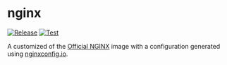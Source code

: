 # nginx

[![Release](https://github.com/chocolatefrappe/nginx-reverse-proxy/actions/workflows/release.yml/badge.svg)](https://github.com/chocolatefrappe/nginx-reverse-proxy/actions/workflows/release.yml)
[![Test](https://github.com/chocolatefrappe/nginx-reverse-proxy/actions/workflows/test.yml/badge.svg)](https://github.com/chocolatefrappe/nginx-reverse-proxy/actions/workflows/test.yml)

A customized of the [Official NGINX](https://hub.docker.com/_/nginx) image with a configuration generated using [nginxconfig.io](https://nginxconfig.io).
